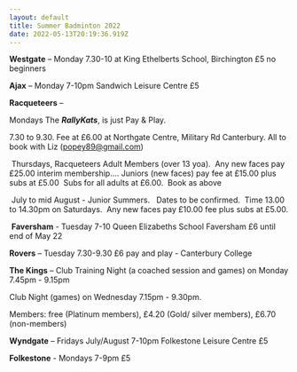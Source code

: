 ```yaml
---
layout: default
title: Summer Badminton 2022
date: 2022-05-13T20:19:36.919Z
---
```

**Westgate** – Monday 7.30-10 at King Ethelberts School, Birchington £5 no beginners

**Ajax** – Monday  7-10pm Sandwich Leisure Centre £5

**Racqueteers** – 

Mondays The ***RallyKats***, is just Pay & Play.

7.30 to 9.30. Fee at £6.00 at Northgate Centre, Military Rd Canterbury. All to book with Liz ([popey89@gmail.com](mailto:popey89@gmail.com))

 Thursdays, Racqueteers Adult Members (over 13 yoa).  Any new faces pay £25.00 interim membership.... Juniors (new faces) pay fee at £15.00 plus subs at £5.00  Subs for all adults at £6.00.  Book as above

 July to mid August - Junior Summers.   Dates to be confirmed.  Time 13.00 to 14.30pm on Saturdays.  Any new faces pay £10.00 fee plus subs at £5.00.

 **Faversham**  - Tuesday 7-10 Queen Elizabeths School Faversham £6 until end of May 22

**Rovers** – Tuesday 7.30-9.30 £6 pay and play - Canterbury College

**The Kings** – Club Training Night (a coached session and games) on Monday 7.45pm - 9.15pm 

Club Night (games) on Wednesday 7.15pm - 9.30pm. 

Members: free (Platinum members), £4.20 (Gold/ silver members), £6.70 (non-members)

**Wyndgate** – Fridays July/August 7-10pm Folkestone Leisure Centre  £5

**Folkestone** - Mondays 7-9pm £5